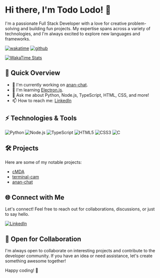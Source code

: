 # Hi there, I'm Todo Lodo! 👋

I'm a passionate Full Stack Developer with a love for creative problem-solving and building fun projects. My expertise spans across a variety of technologies, and I'm always excited to explore new languages and frameworks.

[![wakatime](https://wakatime.com/badge/user/018dc576-8867-4d3a-b126-260ae092b26a.svg?style=plastic)](https://wakatime.com/@018dc576-8867-4d3a-b126-260ae092b26a)
[![github](https://img.shields.io/github/followers/TodoLodo?logo=github&style=plastic)](https://github.com/TodoLodo?tab=followers)

[![WakaTime Stats](https://wakatime.com/share/@TodoLodo/b4ef3f3c-f7b9-415f-aaea-4b6139c0ecb0.png)](https://wakatime.com/)

## 🚀 Quick Overview

- 🔭 I'm currently working on [anan-chat](https://github.com/Curtin-Colombo-Programming-Club/anan-chat).
- 🌱 I'm learning [Electron.js](https://www.electronjs.org/).
- 💬 Ask me about Python, Node.js, TypeScript, HTML, CSS, and more!
- 📫 How to reach me: [LinkedIn](https://www.linkedin.com/in/todolodo)

## ⚡ Technologies & Tools

![Python](https://img.shields.io/badge/Python-3776AB?style=for-the-badge&logo=python&logoColor=white)
![Node.js](https://img.shields.io/badge/Node.js-339933?style=for-the-badge&logo=node.js&logoColor=white)
![TypeScript](https://img.shields.io/badge/TypeScript-007ACC?style=for-the-badge&logo=typescript&logoColor=white)
![HTML5](https://img.shields.io/badge/HTML5-E34F26?style=for-the-badge&logo=html5&logoColor=white)
![CSS3](https://img.shields.io/badge/CSS3-1572B6?style=for-the-badge&logo=css3&logoColor=white)
![C](https://img.shields.io/badge/C-00599C?style=for-the-badge&logo=c&logoColor=white)

## 🛠️ Projects

Here are some of my notable projects:

- [cMDA](https://github.com/Byte-Ocelots/cMDA)
- [terminal-cam](https://github.com/TodoLodo/terminal-cam)
- [anan-chat](https://github.com/Curtin-Colombo-Programming-Club/anan-chat)

## 🌐 Connect with Me

Let's connect! Feel free to reach out for collaborations, discussions, or just to say hello.

[![LinkedIn](https://img.shields.io/badge/LinkedIn-0077B5?style=for-the-badge&logo=linkedin&logoColor=white)](https://www.linkedin.com/in/todolodo)
<!--[![Twitter](https://img.shields.io/badge/Twitter-1DA1F2?style=for-the-badge&logo=twitter&logoColor=white)](your Twitter profile link)-->

## 🚀 Open for Collaboration

I'm always open to collaborate on interesting projects and contribute to the developer community. If you have an idea or need assistance, let's create something awesome together!

Happy coding! 🚀
